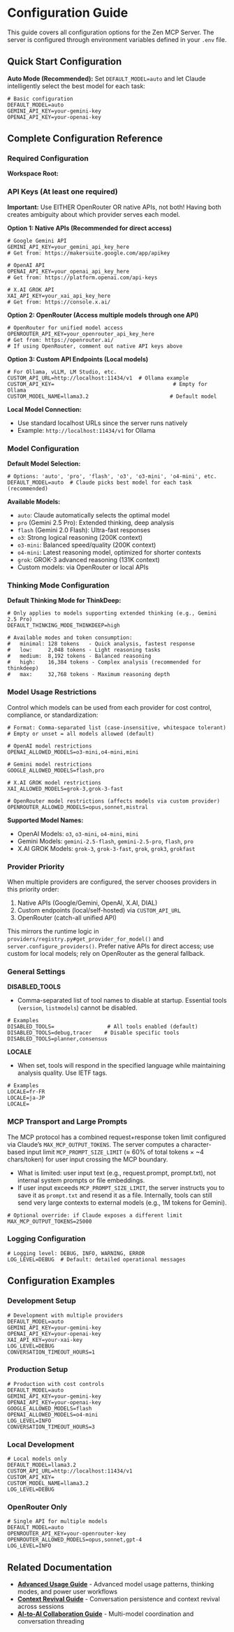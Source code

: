 # Configuration Guide

This guide covers all configuration options for the Zen MCP Server. The server is configured through environment variables defined in your `.env` file.

## Quick Start Configuration

**Auto Mode (Recommended):** Set `DEFAULT_MODEL=auto` and let Claude intelligently select the best model for each task:

```env
# Basic configuration
DEFAULT_MODEL=auto
GEMINI_API_KEY=your-gemini-key
OPENAI_API_KEY=your-openai-key
```

## Complete Configuration Reference

### Required Configuration

**Workspace Root:**

### API Keys (At least one required)

**Important:** Use EITHER OpenRouter OR native APIs, not both! Having both creates ambiguity about which provider serves each model.

**Option 1: Native APIs (Recommended for direct access)**
```env
# Google Gemini API
GEMINI_API_KEY=your_gemini_api_key_here
# Get from: https://makersuite.google.com/app/apikey

# OpenAI API  
OPENAI_API_KEY=your_openai_api_key_here
# Get from: https://platform.openai.com/api-keys

# X.AI GROK API
XAI_API_KEY=your_xai_api_key_here
# Get from: https://console.x.ai/
```

**Option 2: OpenRouter (Access multiple models through one API)**
```env
# OpenRouter for unified model access
OPENROUTER_API_KEY=your_openrouter_api_key_here
# Get from: https://openrouter.ai/
# If using OpenRouter, comment out native API keys above
```

**Option 3: Custom API Endpoints (Local models)**
```env
# For Ollama, vLLM, LM Studio, etc.
CUSTOM_API_URL=http://localhost:11434/v1  # Ollama example
CUSTOM_API_KEY=                                      # Empty for Ollama
CUSTOM_MODEL_NAME=llama3.2                          # Default model
```

**Local Model Connection:**
- Use standard localhost URLs since the server runs natively
- Example: `http://localhost:11434/v1` for Ollama

### Model Configuration

**Default Model Selection:**
```env
# Options: 'auto', 'pro', 'flash', 'o3', 'o3-mini', 'o4-mini', etc.
DEFAULT_MODEL=auto  # Claude picks best model for each task (recommended)
```

**Available Models:**
- `auto`: Claude automatically selects the optimal model
- `pro` (Gemini 2.5 Pro): Extended thinking, deep analysis
- `flash` (Gemini 2.0 Flash): Ultra-fast responses  
- `o3`: Strong logical reasoning (200K context)
- `o3-mini`: Balanced speed/quality (200K context)
- `o4-mini`: Latest reasoning model, optimized for shorter contexts
- `grok`: GROK-3 advanced reasoning (131K context)
- Custom models: via OpenRouter or local APIs

### Thinking Mode Configuration

**Default Thinking Mode for ThinkDeep:**
```env
# Only applies to models supporting extended thinking (e.g., Gemini 2.5 Pro)
DEFAULT_THINKING_MODE_THINKDEEP=high

# Available modes and token consumption:
#   minimal: 128 tokens   - Quick analysis, fastest response
#   low:     2,048 tokens - Light reasoning tasks  
#   medium:  8,192 tokens - Balanced reasoning
#   high:    16,384 tokens - Complex analysis (recommended for thinkdeep)
#   max:     32,768 tokens - Maximum reasoning depth
```

### Model Usage Restrictions

Control which models can be used from each provider for cost control, compliance, or standardization:

```env
# Format: Comma-separated list (case-insensitive, whitespace tolerant)
# Empty or unset = all models allowed (default)

# OpenAI model restrictions
OPENAI_ALLOWED_MODELS=o3-mini,o4-mini,mini

# Gemini model restrictions  
GOOGLE_ALLOWED_MODELS=flash,pro

# X.AI GROK model restrictions
XAI_ALLOWED_MODELS=grok-3,grok-3-fast

# OpenRouter model restrictions (affects models via custom provider)
OPENROUTER_ALLOWED_MODELS=opus,sonnet,mistral
```

**Supported Model Names:**

- OpenAI Models: `o3`, `o3-mini`, `o4-mini`, `mini`
- Gemini Models: `gemini-2.5-flash`, `gemini-2.5-pro`, `flash`, `pro`
- X.AI GROK Models: `grok-3`, `grok-3-fast`, `grok`, `grok3`, `grokfast`

### Provider Priority

When multiple providers are configured, the server chooses providers in this priority order:
1. Native APIs (Google/Gemini, OpenAI, X.AI, DIAL)
2. Custom endpoints (local/self-hosted) via `CUSTOM_API_URL`
3. OpenRouter (catch-all unified API)

This mirrors the runtime logic in `providers/registry.py#get_provider_for_model()` and `server.configure_providers()`. Prefer native APIs for direct access; use custom for local models; rely on OpenRouter as the general fallback.

### General Settings

**DISABLED_TOOLS**
- Comma-separated list of tool names to disable at startup. Essential tools (`version`, `listmodels`) cannot be disabled.
```env
# Examples
DISABLED_TOOLS=                 # All tools enabled (default)
DISABLED_TOOLS=debug,tracer    # Disable specific tools
DISABLED_TOOLS=planner,consensus
```

**LOCALE**
- When set, tools will respond in the specified language while maintaining analysis quality. Use IETF tags.
```env
# Examples
LOCALE=fr-FR
LOCALE=ja-JP
LOCALE=
```

### MCP Transport and Large Prompts

The MCP protocol has a combined request+response token limit configured via Claude’s `MAX_MCP_OUTPUT_TOKENS`. The server computes a character-based input limit `MCP_PROMPT_SIZE_LIMIT` (≈ 60% of total tokens × ~4 chars/token) for user input crossing the MCP boundary.

- What is limited: user input text (e.g., request.prompt, prompt.txt), not internal system prompts or file embeddings.
- If user input exceeds `MCP_PROMPT_SIZE_LIMIT`, the server instructs you to save it as `prompt.txt` and resend it as a file. Internally, tools can still send very large contexts to external models (e.g., 1M tokens for Gemini).

```env
# Optional override: if Claude exposes a different limit
MAX_MCP_OUTPUT_TOKENS=25000
```

### Logging Configuration
```env
# Logging level: DEBUG, INFO, WARNING, ERROR
LOG_LEVEL=DEBUG  # Default: detailed operational messages
```

## Configuration Examples

### Development Setup
```env
# Development with multiple providers
DEFAULT_MODEL=auto
GEMINI_API_KEY=your-gemini-key
OPENAI_API_KEY=your-openai-key
XAI_API_KEY=your-xai-key
LOG_LEVEL=DEBUG
CONVERSATION_TIMEOUT_HOURS=1
```

### Production Setup
```env
# Production with cost controls
DEFAULT_MODEL=auto
GEMINI_API_KEY=your-gemini-key
OPENAI_API_KEY=your-openai-key
GOOGLE_ALLOWED_MODELS=flash
OPENAI_ALLOWED_MODELS=o4-mini
LOG_LEVEL=INFO
CONVERSATION_TIMEOUT_HOURS=3
```

### Local Development
```env
# Local models only
DEFAULT_MODEL=llama3.2
CUSTOM_API_URL=http://localhost:11434/v1
CUSTOM_API_KEY=
CUSTOM_MODEL_NAME=llama3.2
LOG_LEVEL=DEBUG
```

### OpenRouter Only
```env
# Single API for multiple models
DEFAULT_MODEL=auto
OPENROUTER_API_KEY=your-openrouter-key
OPENROUTER_ALLOWED_MODELS=opus,sonnet,gpt-4
LOG_LEVEL=INFO
```

## Related Documentation

- **[Advanced Usage Guide](advanced-usage.md)** - Advanced model usage patterns, thinking modes, and power user workflows
- **[Context Revival Guide](context-revival.md)** - Conversation persistence and context revival across sessions
- **[AI-to-AI Collaboration Guide](ai-collaboration.md)** - Multi-model coordination and conversation threading